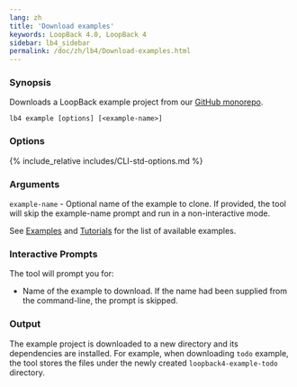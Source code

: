 ```yaml
---
lang: zh
title: 'Download examples'
keywords: LoopBack 4.0, LoopBack 4
sidebar: lb4_sidebar
permalink: /doc/zh/lb4/Download-examples.html
---
```


### Synopsis

Downloads a LoopBack example project from our
[GitHub monorepo](https://github.com/strongloop/loopback-next).

```text
lb4 example [options] [<example-name>]
```

### Options

{% include_relative includes/CLI-std-options.md %}

### Arguments

`example-name` - Optional name of the example to clone. If provided, the tool
will skip the example-name prompt and run in a non-interactive mode.

See [Examples](Examples.md) and [Tutorials](Tutorials.md) for the list of
available examples.

### Interactive Prompts

The tool will prompt you for:

- Name of the example to download. If the name had been supplied from the
  command-line, the prompt is skipped.

### Output

The example project is downloaded to a new directory and its dependencies are
installed. For example, when downloading `todo` example, the tool stores the
files under the newly created `loopback4-example-todo` directory.
